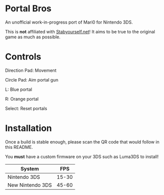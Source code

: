 # Portal Bros
An unofficial work-in-progress port of Mari0 for Nintendo 3DS.

This is **not** affiliated with [Stabyourself.net](http://stabyourself.net)! It aims to be true to the original game as much as possible.

# Controls
Direction Pad: Movement

Circle Pad: Aim portal gun

L: Blue portal

R: Orange portal

Select: Reset portals

# Installation
Once a build is stable enough, please scan the QR code that would follow in this README.

You **must** have a custom firmware on your 3DS such as Luma3DS to install!

| System            | FPS    |
| ----------------- |:------:|
| Nintendo 3DS      | 15-30  |
| New Nintendo 3DS  | 45-60  |
